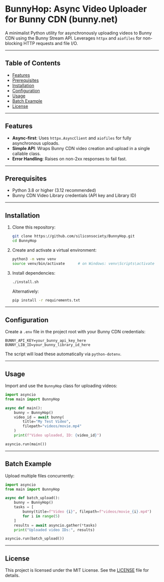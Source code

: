 # BunnyHop: Async Video Uploader for Bunny CDN (bunny.net)

A minimalist Python utility for asynchronously uploading videos to Bunny CDN using the Bunny Stream API. Leverages `httpx` and `aiofiles` for non-blocking HTTP requests and file I/O.

---

## Table of Contents

- [Features](#features)
- [Prerequisites](#prerequisites)
- [Installation](#installation)
- [Configuration](#configuration)
- [Usage](#usage)
- [Batch Example](#batch-example)
- [License](#license)

---

## Features

- **Async-first**: Uses `httpx.AsyncClient` and `aiofiles` for fully asynchronous uploads.
- **Simple API**: Wraps Bunny CDN video creation and upload in a single callable class.
- **Error Handling**: Raises on non-2xx responses to fail fast.

---

## Prerequisites

- Python 3.8 or higher (3.12 recommended)
- Bunny CDN Video Library credentials (API key and Library ID)

---

## Installation

1. Clone this repository:
   ```bash
   git clone https://github.com/siliconsociety/BunnyHop.git
   cd BunnyHop
   ```

2. Create and activate a virtual environment:
   ```bash
   python3 -m venv venv
   source venv/bin/activate      # on Windows: venv\Scripts\activate
   ```

3. Install dependencies:
    ```bash
    ./install.sh
    ```
    Alternatively:
    ```bash
    pip install -r requirements.txt
    ```
---

## Configuration

Create a `.env` file in the project root with your Bunny CDN credentials:

```env
BUNNY_API_KEY=your_bunny_api_key_here
BUNNY_LIB_ID=your_bunny_library_id_here
```

The script will load these automatically via `python-dotenv`.

---

## Usage

Import and use the `BunnyHop` class for uploading videos:

```python
import asyncio
from main import BunnyHop

async def main():
    bunny = BunnyHop()
    video_id = await bunny(
        title="My Test Video",
        filepath="videos/movie.mp4"
    )
    print(f"Video uploaded, ID: {video_id}")

asyncio.run(main())
```

---

## Batch Example

Upload multiple files concurrently:

```python
import asyncio
from main import BunnyHop

async def batch_upload():
    bunny = BunnyHop()
    tasks = [
        bunny(title=f"Video {i}", filepath=f"videos/movie_{i}.mp4")
        for i in range(5)
    ]
    results = await asyncio.gather(*tasks)
    print("Uploaded video IDs:", results)

asyncio.run(batch_upload())
```

---

## License

This project is licensed under the MIT License. See the [LICENSE](LICENSE) file for details.

